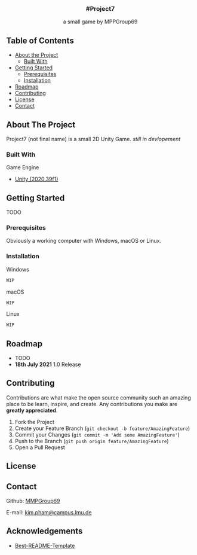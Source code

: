 <br />
<p align="center">
  <h3 align="center">#Project7</h3>

  <p align="center">
  a small game by MPPGroup69
   
<!-- TABLE OF CONTENTS -->
## Table of Contents

* [About the Project](#about-the-project)
  * [Built With](#built-with)
* [Getting Started](#getting-started)
  * [Prerequisites](#prerequisites)
  * [Installation](#installation)
* [Roadmap](#roadmap)
* [Contributing](#contributing)
* [License](#license)
* [Contact](#contact)



<!-- ABOUT THE PROJECT -->
## About The Project
Project7 (not final name) is a small 2D Unity Game.
*still in devlopement*
### Built With 
Game Engine
* [Unity (2020.39f1)](https://unity.com/)


<!-- GETTING STARTED -->
## Getting Started

TODO

### Prerequisites
Obviously a working computer with Windows, macOS or Linux.

### Installation

Windows
```sh
WIP
```
macOS
```sh
WIP
```
Linux
```sh
WIP
```

<!-- ROADMAP -->
## Roadmap
* TODO
* **18th July 2021** 1.0 Release

<!-- CONTRIBUTING -->
## Contributing

Contributions are what make the open source community such an amazing place to be learn, inspire, and create. Any contributions you make are **greatly appreciated**.

1. Fork the Project
2. Create your Feature Branch (`git checkout -b feature/AmazingFeature`)
3. Commit your Changes (`git commit -m 'Add some AmazingFeature'`)
4. Push to the Branch (`git push origin feature/AmazingFeature`)
5. Open a Pull Request


## License

<!-- CONTACT -->
## Contact
Github: [MMPGroup69](https://github.com/MMPGroup69)

E-mail: kim.pham@campus.lmu.de

## Acknowledgements
* [Best-README-Template](https://github.com/othneildrew/Best-README-Template#license)

[product-screenshot]: images/screenshot_app.png
[interface-screenshot]: images/screenshot_website.png
</p>
